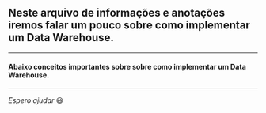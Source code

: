## Neste arquivo de informações e anotações iremos falar um pouco sobre como implementar um Data Warehouse.

---

#### Abaixo conceitos importantes sobre sobre como implementar um Data Warehouse.

---

_Espero ajudar_ :smiley: